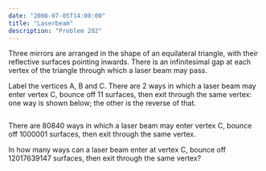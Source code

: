 ```yaml
---
date: "2008-07-05T14:00:00"
title: "Laserbeam"
description: "Problem 202"
---
```


<p>Three mirrors are arranged in the shape of an equilateral triangle, with their reflective surfaces pointing inwards. There is an infinitesimal gap at each vertex of the triangle through which a laser beam may pass.</p>
<p>Label the vertices A, B and C. There are 2 ways in which a laser beam may enter vertex C, bounce off 11 surfaces, then exit through the same vertex: one way is shown below; the other is the reverse of that.</p>
<div style="text-align:center;">
<img alt="" class="dark_img" src="/images/p201_laserbeam.gif"/></div>
<p>There are 80840 ways in which a laser beam may enter vertex C, bounce off 1000001 surfaces, then exit through the same vertex.</p>
<p>In how many ways can a laser beam enter at vertex C, bounce off 12017639147 surfaces, then exit through the same vertex?</p>

